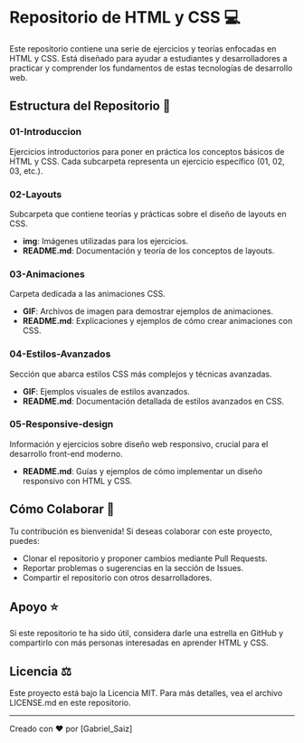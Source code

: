 # Repositorio de HTML y CSS :computer:

Este repositorio contiene una serie de ejercicios y teorías enfocadas en HTML y CSS. Está diseñado para ayudar a estudiantes y desarrolladores a practicar y comprender los fundamentos de estas tecnologías de desarrollo web.

## Estructura del Repositorio :file_folder:

### 01-Introduccion
Ejercicios introductorios para poner en práctica los conceptos básicos de HTML y CSS. Cada subcarpeta representa un ejercicio específico (01, 02, 03, etc.).

### 02-Layouts
Subcarpeta que contiene teorías y prácticas sobre el diseño de layouts en CSS.

- **img**: Imágenes utilizadas para los ejercicios.
- **README.md**: Documentación y teoría de los conceptos de layouts.

### 03-Animaciones
Carpeta dedicada a las animaciones CSS.

- **GIF**: Archivos de imagen para demostrar ejemplos de animaciones.
- **README.md**: Explicaciones y ejemplos de cómo crear animaciones con CSS.

### 04-Estilos-Avanzados
Sección que abarca estilos CSS más complejos y técnicas avanzadas.

- **GIF**: Ejemplos visuales de estilos avanzados.
- **README.md**: Documentación detallada de estilos avanzados en CSS.

### 05-Responsive-design
Información y ejercicios sobre diseño web responsivo, crucial para el desarrollo front-end moderno.

- **README.md**: Guías y ejemplos de cómo implementar un diseño responsivo con HTML y CSS.

## Cómo Colaborar :raising_hand:

Tu contribución es bienvenida! Si deseas colaborar con este proyecto, puedes:

- Clonar el repositorio y proponer cambios mediante Pull Requests.
- Reportar problemas o sugerencias en la sección de Issues.
- Compartir el repositorio con otros desarrolladores.

## Apoyo :star:

Si este repositorio te ha sido útil, considera darle una estrella en GitHub y compartirlo con más personas interesadas en aprender HTML y CSS.

## Licencia :balance_scale:

Este proyecto está bajo la Licencia MIT. Para más detalles, vea el archivo LICENSE.md en este repositorio.

---

Creado con :heart: por [Gabriel_Saiz]
